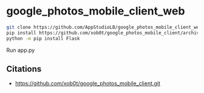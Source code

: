 # google_photos_mobile_client_web

```bash
git clone https://github.com/AppStudioLB/google_photos_mobile_client_web
pip install https://github.com/xob0t/google_photos_mobile_client/archive/refs/heads/main.zip --force-reinstall
python -m pip install Flask
```

Run app.py

## Citations
- https://github.com/xob0t/google_photos_mobile_client.git
